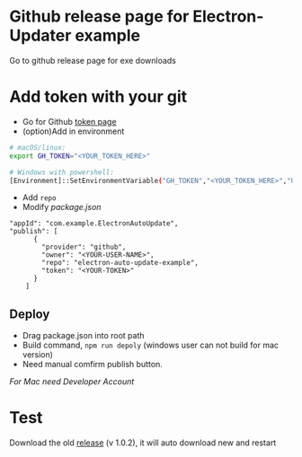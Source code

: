 # Github release page for Electron-Updater example

Go to github release page for exe downloads

# Add token with your git
- Go for Github [token page](https://github.com/settings/tokens/new)
- (option)Add in environment 
``` bash
# macOS/linux:
export GH_TOKEN="<YOUR_TOKEN_HERE>"

# Windows with powershell:
[Environment]::SetEnvironmentVariable("GH_TOKEN","<YOUR_TOKEN_HERE>","User")
```
- Add `repo `
- Modify _package.json_
```
"appId": "com.example.ElectronAutoUpdate",
"publish": [
      {
        "provider": "github",
        "owner": "<YOUR-USER-NAME>",
        "repo": "electron-auto-update-example",
        "token": "<YOUR-TOKEN>"
      }
    ]
```

## Deploy
- Drag package.json into root path
- Build command, `npm run depoly` (windows user can not build for mac version)
- Need manual comfirm publish button.

_For Mac need Developer Account_

# Test
Download the old [release](https://github.com/vincecao/electron-auto-update-example/releases) (v 1.0.2), it will auto download new and restart
